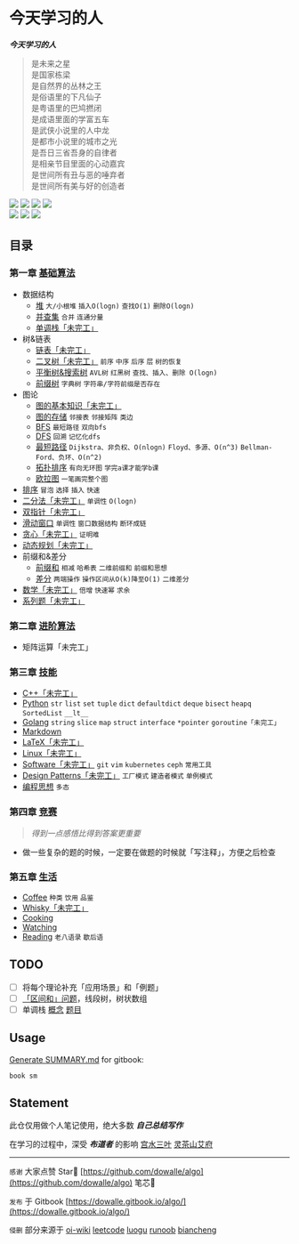# 今天学习的人

***今天学习的人***  

> 是未来之星  
> 是国家栋梁  
> 是自然界的丛林之王  
> 是俗语里的下凡仙子  
> 是粤语里的巴鸠撚闭  
> 是成语里面的学富五车  
> 是武侠小说里的人中龙  
> 是都市小说里的城市之光  
> 是吾日三省吾身的自律者  
> 是相亲节目里面的心动嘉宾  
> 是世间所有丑与恶的唾弃者  
> 是世间所有美与好的创造者  

<p>
    <a>
        <img src="https://img.shields.io/badge/mardown-writing-white?logo=markdown" />
    </a>
    <a>
        <img src="https://img.shields.io/github/license/dowalle/algo?color=white&logo=github" />
    </a>
    <a>
        <img src="https://img.shields.io/github/repo-size/dowalle/algo?color=white&logo=github" />
    </a>
    <a>
        <img src="https://img.shields.io/github/stars/dowalle/algo?color=white&logo=github" />
    </a>
    <br>
    <a>
        <img src="https://img.shields.io/github/workflow/status/dowalle/algo/Markdown-CI?color=white&logo=github" />
    </a>
    <a>
        <img src="https://img.shields.io/github/last-commit/dowalle/algo?color=white&logo=github" />
    </a>
    <a>
        <img src="https://img.shields.io/github/commit-activity/m/dowalle/algo?color=white&logo=github" />
    </a>
</p>

## 目录

### 第一章 [基础算法](https://dowalle.gitbook.io/algo/algorithm)
- 数据结构
  - [堆](./Algorithm/数据结构/堆&优先队列.md)  `大/小根堆`  `插入O(logn)`  `查找O(1)`  `删除O(logn)`
  - [并查集](./Algorithm/数据结构/并查集.md)  `合并`  `连通分量`
  - [单调栈「未完工」](./Algorithm/数据结构/单调栈.md)
- 树&链表
  - [链表「未完工」](./Algorithm/1-树&链表/1-链表.md)
  - [二叉树「未完工」](./Algorithm/1-树&链表/2-二叉树.md)  `前序`  `中序`  `后序`  `层`  `树的恢复`
  - [平衡树&搜索树](./Algorithm/1-树&链表/3--平衡树&搜索树.md)  `AVL树`  `红黑树`  `查找、插入、删除 O(logn)`
  - [前缀树](./Algorithm/1-树&链表/4-前缀树.md)  `字典树`  `字符串/字符前缀是否存在`
- 图论
  - [图的基本知识「未完工」](./Algorithm/图论/图的基本知识.md)
  - [图的存储](./Algorithm/图论/图的存储.md)  `邻接表`  `邻接矩阵`  `类边`
  - [BFS](./Algorithm/图论/BFS.md)  `最短路径`  `双向bfs`
  - [DFS](./Algorithm/图论/DFS.md)  `回溯`  `记忆化dfs`
  - [最短路径](./Algorithm/图论/最短路径.md)  `Dijkstra、非负权、O(nlogn)`  `Floyd、多源、O(n^3)`  `Bellman-Ford、负环、O(n^2)`
  - [拓扑排序](./Algorithm/图论/拓扑排序.md)  `有向无环图`  `学完a课才能学b课`
  - [欧拉图](./Algorithm/图论/欧拉图.md)  `一笔画完整个图`
- [排序](./Algorithm/排序/排序.md)  `冒泡`  `选择`  `插入`  `快速`
- [二分法「未完工」](./Algorithm/二分法/二分法.md)  `单调性`  `O(logn)`
- [双指针「未完工」](./Algorithm/双指针/双指针.md)
- [滑动窗口](./Algorithm/滑动窗口/滑动窗口.md)  `单调性`  `窗口数据结构`  `断环成链`
- [贪心「未完工」](./Algorithm/贪心/贪心.md)  `证明难`
- [动态规划「未完工」](./Algorithm/动态规划/动态规划.md)
- 前缀和&差分
  - [前缀和](./Algorithm/前缀和&差分/前缀和.md)  `相减`  `哈希表`  `二维前缀和`  `前缀和思想`
  - [差分](./Algorithm/前缀和&差分/差分.md)  `两端操作`  `操作区间从O(k)降至O(1)`  `二维差分`
- [数学「未完工」](./Algorithm/数学/数学.md)  `倍增`  `快速幂`  `求余`
- [系列题「未完工」](./Algorithm/系列题)

### 第二章 [进阶算法](https://dowalle.gitbook.io/algo/algorithm+)

- 矩阵运算「未完工」

### 第三章 [技能](https://dowalle.gitbook.io/algo/skill)

- [C++「未完工」](https://dowalle.gitbook.io/algo/skill/c++)
- [Python](https://dowalle.gitbook.io/algo/skill/python)  `str`  `list`  `set`  `tuple`  `dict`  `defaultdict`  `deque`  `bisect`  `heapq`  `SortedList`  `__lt__`
- [Golang](https://dowalle.gitbook.io/algo/skill/golang)  `string`  `slice`  `map`  `struct`  `interface`  `*pointer`  `goroutine「未完工」`
- [Markdown](https://github.com/guodongxiaren/README)
- [LaTeX「未完工」](https://dowalle.gitbook.io/algo/skill/latex)
- [Linux「未完工」](https://dowalle.gitbook.io/algo/skill/linux)
- [Software「未完工」](https://dowalle.gitbook.io/algo/skill/software)  `git`  `vim`  `kubernetes`  `ceph`  `常用工具`
- [Design Patterns「未完工」](https://dowalle.gitbook.io/algo/skill/design-patterns)  `工厂模式`  `建造者模式`  `单例模式`
- [编程思想](https://dowalle.gitbook.io/algo/skill/bian-cheng-si-xiang)  `多态`

### 第四章 [竞赛](https://dowalle.gitbook.io/algo/competition)

> *得到一点感悟比得到答案更重要*

- 做一些复杂的题的时候，一定要在做题的时候就「写注释」，方便之后检查

### 第五章 [生活](https://dowalle.gitbook.io/algo/living)

- [Coffee](https://dowalle.gitbook.io/algo/living/coffee)  `种类`  `饮用`  `品鉴`
- [Whisky「未完工」](https://dowalle.gitbook.io/algo/living/whisky)
- [Cooking](https://dowalle.gitbook.io/algo/living/cooking)
- [Watching](https://dowalle.gitbook.io/algo/living/watching)
- [Reading](https://dowalle.gitbook.io/algo/living/reading)  `老八语录`  `歇后语`

## TODO

- [ ] 将每个理论补充「应用场景」和「例题」
- [ ] [「区间和」问题](https://leetcode-cn.com/problems/range-sum-query-mutable/solution/guan-yu-ge-lei-qu-jian-he-wen-ti-ru-he-x-41hv/)，线段树，树状数组
- [ ] 单调栈 [概念](https://www.jianshu.com/p/6bbd3653a57f) [题目](https://leetcode-cn.com/problems/longest-well-performing-interval/solution/can-kao-liao-ji-ge-da-shen-de-ti-jie-zhi-hou-zong-/)

## Usage

[Generate SUMMARY.md](https://github.com/imfly/gitbook-summary) for gitbook:

```shell
book sm
```

## Statement

此仓仅用做个人笔记使用，绝大多数 ***自己总结写作***

在学习的过程中，深受 ***布道者*** 的影响 [宫水三叶](https://leetcode-cn.com/u/ac_oier/) [灵茶山艾府](https://leetcode-cn.com/u/endlesscheng/) 



---

`感谢`  大家点赞 Star🌟 [https://github.com/dowalle/algo](https://github.com/dowalle/algo) 笔芯🤞

`发布`  于 Gitbook [https://dowalle.gitbook.io/algo/](https://dowalle.gitbook.io/algo/)

`侵删`  部分来源于 [oi-wiki](https://oi-wiki.org) [leetcode](https://leetcode-cn.com/problemset/all/) [luogu](https://www.luogu.com.cn) [runoob](https://www.runoob.com/) [biancheng](http://c.biancheng.net/)

